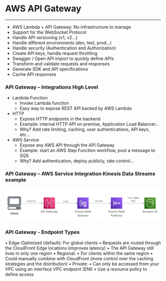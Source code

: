 # AWS API Gateway

---
* AWS Lambda + API Gateway: No infrastructure to manage
* Support for the WebSocket Protocol
* Handle API versioning (v1, v2…)
* Handle different environments (dev, test, prod…)
* Handle security (Authentication and Authorization)
* Create API keys, handle request throttling
* Swagger / Open API import to quickly define APIs
* Transform and validate requests and responses
* Generate SDK and API specifications
* Cache API responses
### API Gateway – Integrations High Level
* Lambda Function
  * Invoke Lambda function
  * Easy way to expose REST API backed by AWS Lambda
* HTTP
  * Expose HTTP endpoints in the backend
  * Example: internal HTTP API on premise, Application Load Balancer…
  * Why? Add rate limiting, caching, user authentications, API keys, etc…
* AWS Service
  * Expose any AWS API through the API Gateway
  * Example: start an AWS Step Function workflow, post a message to SQS
  * Why? Add authentication, deploy publicly, rate control…
### API Gateway – AWS Service Integration Kinesis Data Streams example
![API Gateway](../Image/API_Gateway.png)
### API Gateway - Endpoint Types
• Edge-Optimized (default): For global clients
• Requests are routed through the CloudFront Edge locations (improves latency)
• The API Gateway still lives in only one region
• Regional:
• For clients within the same region
• Could manually combine with CloudFront (more control over the caching
strategies and the distribution)
• Private:
• Can only be accessed from your VPC using an interface VPC endpoint (ENI)
• Use a resource policy to define access